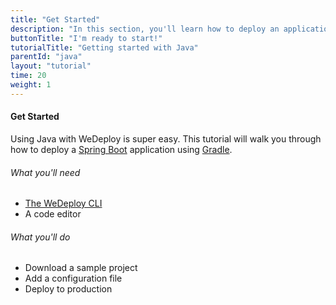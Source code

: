 ```yaml
---
title: "Get Started"
description: "In this section, you'll learn how to deploy an application using Java."
buttonTitle: "I'm ready to start!"
tutorialTitle: "Getting started with Java"
parentId: "java"
layout: "tutorial"
time: 20
weight: 1
---
```


#### Get Started

Using Java with WeDeploy is super easy. This tutorial will walk you through how to deploy a [Spring Boot](https://projects.spring.io/spring-boot/) application using [Gradle](https://gradle.org/).

###### What you'll need

<ul class="checklist">
	<li><a href="https://wedeploy.com/docs/intro/using-the-command-line/" target="_blank">The WeDeploy CLI</a></li>
	<li>A code editor</li>
</ul>

###### What you'll do

<ul class="checklist">
	<li>Download a sample project</li>
	<li>Add a configuration file</li>
	<li>Deploy to production</li>
</ul>

